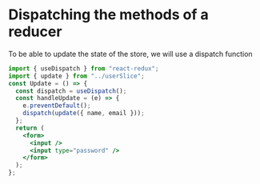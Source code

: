 # Dispatching the methods of a reducer

To be able to update the state of the store, we will use a dispatch function

```jsx
import { useDispatch } from "react-redux";
import { update } from "../userSlice";
const Update = () => {
  const dispatch = useDispatch();
  const handleUpdate = (e) => {
    e.preventDefault();
    dispatch(update({ name, email }));
  };
  return (
    <form>
      <input />
      <input type="password" />
    </form>
  );
};
```
